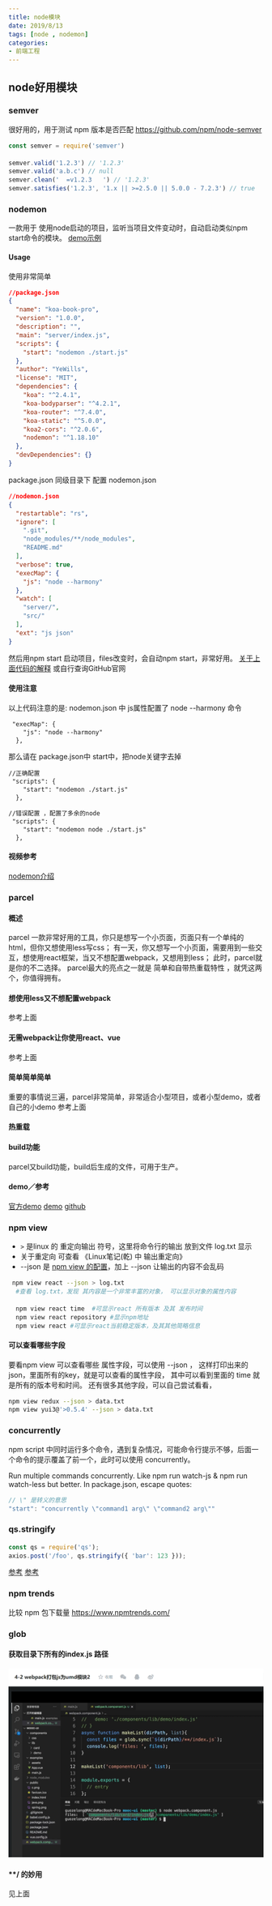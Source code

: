```yaml
---
title: node模块
date: 2019/8/13
tags: [node , nodemon]
categories: 
- 前端工程
---
```


## node好用模块

### semver
很好用的，用于测试 npm 版本是否匹配
https://github.com/npm/node-semver
```js
const semver = require('semver')

semver.valid('1.2.3') // '1.2.3'
semver.valid('a.b.c') // null
semver.clean('  =v1.2.3   ') // '1.2.3'
semver.satisfies('1.2.3', '1.x || >=2.5.0 || 5.0.0 - 7.2.3') // true
```

### nodemon
一款用于 使用node启动的项目，监听当项目文件变动时，自动启动类似npm start命令的模块。
[demo示例](https://github.com/YeWills/koa-demo/tree/master)

#### Usage
使用非常简单

```json
//package.json
{
  "name": "koa-book-pro",
  "version": "1.0.0",
  "description": "",
  "main": "server/index.js",
  "scripts": {
    "start": "nodemon ./start.js"
  },
  "author": "YeWills",
  "license": "MIT",
  "dependencies": {
    "koa": "^2.4.1",
    "koa-bodyparser": "^4.2.1",
    "koa-router": "^7.4.0",
    "koa-static": "^5.0.0",
    "koa2-cors": "^2.0.6",
    "nodemon": "^1.18.10"
  },
  "devDependencies": {}
}

```
package.json 同级目录下 配置 nodemon.json
```json
//nodemon.json
{
  "restartable": "rs",
  "ignore": [
    ".git",
    "node_modules/**/node_modules",
    "README.md"
  ],
  "verbose": true,
  "execMap": {
    "js": "node --harmony"
  },
  "watch": [
    "server/",
    "src/"
  ],
  "ext": "js json"
}
```
然后用npm start 启动项目，files改变时，会自动npm start，非常好用。
[关于上面代码的解释](http://www.cnblogs.com/JuFoFu/p/5140302.html)
或自行查询GitHub官网

#### 使用注意
以上代码注意的是:
nodemon.json 中 js属性配置了 node --harmony 命令
```
 "execMap": {
    "js": "node --harmony"
  },
```
那么请在 package.json中 start中，把node关键字去掉
```
//正确配置
 "scripts": {
    "start": "nodemon ./start.js"
  },
```
```
//错误配置 ，配置了多余的node
 "scripts": {
    "start": "nodemon node ./start.js"
  },
```

#### 视频参考
[nodemon介绍](https://www.imooc.com/video/20683)

### parcel

#### 概述
parcel 一款非常好用的工具，你只是想写一个小页面，页面只有一个单纯的html，但你又想使用less写css；
有一天，你又想写一个小页面，需要用到一些交互，想使用react框架，当又不想配置webpack，又想用到less；
此时，parcel就是你的不二选择。
parcel最大的亮点之一就是 简单和自带热重载特性 ，就凭这两个，你值得拥有。

#### 想使用less又不想配置webpack
参考上面
#### 无需webpack让你使用react、vue
参考上面
#### 简单简单简单
重要的事情说三遍，parcel非常简单，非常适合小型项目，或者小型demo，或者自己的小demo
参考上面
#### 热重载
#### build功能
parcel又build功能，build后生成的文件，可用于生产。

#### demo／参考
[官方demo](https://createapp.dev/parcel)
[demo](https://github.com/YeWills/parcel-demo)
[github](https://github.com/parcel-bundler/parcel)


### npm view

- `>` 是linux 的 重定向输出 符号，这里将命令行的输出 放到文件 log.txt 显示
- 关于重定向 可查看 《Linux笔记(乾) 中 输出重定向》
- --json 是 [npm view 的配置](https://docs.npmjs.com/cli/v7/commands/npm-view)，加上 --json 让输出的内容不会乱码
```sh
 npm view react --json > log.txt
  #查看 log.txt，发现 其内容是一个非常丰富的对象， 可以显示对象的属性内容

  npm view react time  #可显示react 所有版本 及其 发布时间
  npm view react repository #显示npm地址
  npm view react #可显示react当前稳定版本，及其其他简略信息
```

#### 可以查看哪些字段
要看npm view 可以查看哪些 属性字段，可以使用 --json ，
这样打印出来的 json，里面所有的key，就是可以查看的属性字段，
其中可以看到里面的 time 就是所有的版本号和时间。
还有很多其他字段，可以自己尝试看看，
```sh
npm view redux --json > data.txt
npm view yui3@'>0.5.4' --json > data.txt
```

### concurrently
npm script 中同时运行多个命令，遇到复杂情况，可能命令行提示不够，后面一个命令的提示覆盖了前一个，此时可以使用 concurrently。

Run multiple commands concurrently. Like npm run watch-js & npm run watch-less but better.
In package.json, escape quotes:
```js
// \" 是转义的意思
"start": "concurrently \"command1 arg\" \"command2 arg\""
```

### qs.stringify
```js
const qs = require('qs');
axios.post('/foo', qs.stringify({ 'bar': 123 }));
```
[参考](https://www.jianshu.com/p/798c8cb45ed5)
[参考](https://blog.csdn.net/q290057637/article/details/104544757)


### npm trends

比较 npm 包下载量 https://www.npmtrends.com/
### glob

#### 获取目录下所有的index.js 路径
![](/image/node_module/glob.png)

#### **/ 的妙用
见上面